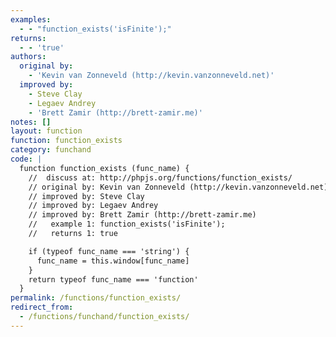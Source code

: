 ```yaml
---
examples:
  - - "function_exists('isFinite');"
returns:
  - - 'true'
authors:
  original by:
    - 'Kevin van Zonneveld (http://kevin.vanzonneveld.net)'
  improved by:
    - Steve Clay
    - Legaev Andrey
    - 'Brett Zamir (http://brett-zamir.me)'
notes: []
layout: function
function: function_exists
category: funchand
code: |
  function function_exists (func_name) {
    //  discuss at: http://phpjs.org/functions/function_exists/
    // original by: Kevin van Zonneveld (http://kevin.vanzonneveld.net)
    // improved by: Steve Clay
    // improved by: Legaev Andrey
    // improved by: Brett Zamir (http://brett-zamir.me)
    //   example 1: function_exists('isFinite');
    //   returns 1: true

    if (typeof func_name === 'string') {
      func_name = this.window[func_name]
    }
    return typeof func_name === 'function'
  }
permalink: /functions/function_exists/
redirect_from:
  - /functions/funchand/function_exists/
---
```


<!-- WARNING! This file is auto generated by `npm run web:inject`, do not edit by hand -->
